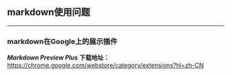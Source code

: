 ## markdown使用问题
----
### markdown在Google上的展示插件
***Markdown Preview Plus***
**下载地址：**<https://chrome.google.com/webstore/category/extensions?hl=zh-CN>